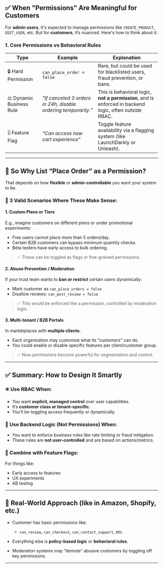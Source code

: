 ## ✅ **When "Permissions" Are Meaningful for Customers**

For **admin users**, it's expected to manage permissions like `CREATE_PRODUCT`, `EDIT_USER`,
etc. But for **customers**, it’s nuanced. Here's how to think about it:

### 1. **Core Permissions vs Behavioral Rules**

| Type                     | Example                                                        | Explanation                                                                                           |
| ------------------------ | -------------------------------------------------------------- | ----------------------------------------------------------------------------------------------------- |
| 🔒 Hard Permission       | `can_place_order = false`                                      | Rare, but could be used for blacklisted users, fraud prevention, or bans.                             |
| ⚖️ Dynamic Business Rule | _"If canceled 3 orders in 24h, disable ordering temporarily.”_ | This is behavioral logic, **not a permission**, and is enforced in backend logic, often outside RBAC. |
| 🎚 Feature Flag          | _"Can access new cart experience"_                             | Toggle feature availability via a flagging system (like LaunchDarkly or Unleash).                     |

---

## 🧠 So Why List “Place Order” as a Permission?

That depends on how **flexible** or **admin-controllable** you want your system to be.

### 🎯 **3 Valid Scenarios Where These Make Sense:**

#### 1. **Custom Plans or Tiers**

E.g., imagine customers on different plans or under promotional experiments:

- Free users cannot place more than 5 orders/day.
- Certain B2B customers can bypass minimum quantity checks.
- Beta testers have early access to bulk ordering.

> ✅ These can be toggled as flags or fine-grained permissions.

#### 2. **Abuse Prevention / Moderation**

If your trust team wants to **ban or restrict** certain users dynamically:

- Mark customer as `can_place_orders = false`
- Disallow reviews: `can_post_review = false`

> ✅ This would be enforced like a permission, controlled by moderation logic.

#### 3. **Multi-tenant / B2B Portals**

In marketplaces with **multiple clients**:

- Each organization may customize what its "customers" can do.
- You could enable or disable specific features per client/customer group.

> ✅ Now permissions become powerful for segmentation and control.

---

## ✅ Summary: How to Design It Smartly

### ✳️ Use RBAC When:

- You want **explicit, managed control** over user capabilities.
- It’s **customer class or tenant-specific**.
- You’ll be toggling access frequently or dynamically.

### 🔁 Use Backend Logic (Not Permissions) When:

- You want to enforce business rules like rate limiting or fraud mitigation.
- These rules are **not user-controlled** and are based on actions/metrics.

### 🚀 Combine with Feature Flags:

For things like:

- Early access to features
- UX experiments
- AB testing

---

## 🔧 Real-World Approach (like in Amazon, Shopify, etc.)

- Customer has basic permissions like:

  - `can_review`, `can_checkout`, `can_contact_support`, etc.

- Everything else is **policy-based logic** or **behavioral rules**.
- Moderation systems may “demote” abusive customers by toggling off key permissions.

---

